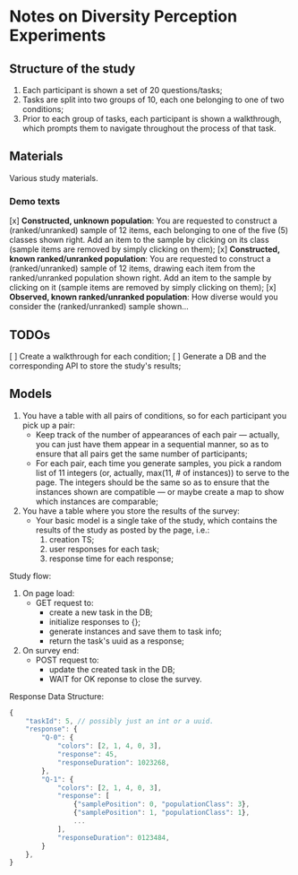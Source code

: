 # Notes on Diversity Perception Experiments

## Structure of the study
1. Each participant is shown a set of 20 questions/tasks;
2. Tasks are split into two groups of 10, each one belonging to one of two conditions;
3. Prior to each group of tasks, each participant is shown a walkthrough, which prompts them to navigate throughout the process of that task.

## Materials
Various study materials.

### Demo texts
[x] **Constructed, unknown population**: You are requested to construct a (ranked/unranked) sample of 12 items, each belonging to one of the five (5) classes shown right. Add an item to the sample by clicking on its class (sample items are removed by simply clicking on them);
[x] **Constructed, known ranked/unranked population**: You are requested to construct a (ranked/unranked) sample of 12 items, drawing each item from the ranked/unranked population shown right. Add an item to the sample by clicking on it (sample items are removed by simply clicking on them);
[x] **Observed, known ranked/unranked population**: How diverse would you consider the (ranked/unranked) sample shown...

## TODOs
[ ] Create a walkthrough for each condition;
[ ] Generate a DB and the corresponding API to store the study's results;

## Models
1. You have a table with all pairs of conditions, so for each participant you pick up a pair:
    * Keep track of the number of appearances of each pair &mdash; actually, you can just have them appear in a sequential manner, so as to ensure that all pairs get the same number of participants;
    * For each pair, each time you generate samples, you pick a random list of 11 integers (or, actually, max(11, # of instances)) to serve to the page. The integers should be the same so as to ensure that the instances shown are compatible &mdash; or maybe create a map to show which instances are comparable;
2. You have a table where you store the results of the survey:
    * Your basic model is a single take of the study, which contains the results of the study as posted by the page, i.e.:
        1. creation TS;
        2. user responses for each task;
        3. response time for each response;

Study flow:
1. On page load:
    * GET request to:
        * create a new task in the DB;
        * initialize responses to {};
        * generate instances and save them to task info;
        * return the task's uuid as a response;
2. On survey end:
    * POST request to:
        * update the created task in the DB;
        * WAIT for OK reponse to close the survey.

Response Data Structure:

```javascript
{
    "taskId": 5, // possibly just an int or a uuid.
    "response": {
        "Q-0": {
            "colors": [2, 1, 4, 0, 3],
            "response": 45,
            "responseDuration": 1023268,
        },
        "Q-1": {
            "colors": [2, 1, 4, 0, 3],
            "response": [
                {"samplePosition": 0, "populationClass": 3},
                {"samplePosition": 1, "populationClass": 1},
                ...
            ],
            "responseDuration": 0123484,
        }
    },
}
```